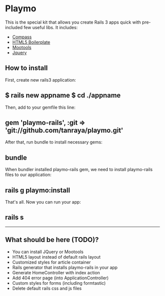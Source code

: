# Playmo
This is the special kit that allows you create Rails 3 apps quick with pre-included few useful libs.
It includes:

* [Compass](http://compass-style.org/)
* [HTML5 Boilerplate](http://html5boilerplate.com/)
* [Mootools](http://mootools.net)
* [Jquery](http://jquery.com)

## How to install
First, create new rails3 application:

$ rails new appname
$ cd ./appname
-------------------

Then, add to your gemfile this line:

gem 'playmo-rails', :git => 'git://github.com/tanraya/playmo.git'
-----------------------------------------------------------------

After that, run bundle to install necessary gems:

bundle
------

When bundler installed playmo-rails gem, we need to install playmo-rails files to our application:

rails g playmo:install
----------------------

That's all. Now you can run your app:

rails s
-------

***

## What should be here (TODO)?

* You can install JQuery or Mootools
* HTML5 layout instead of default rails layout
* Customized styles for article container
* Rails generator that installs playmo-rails in your app
* Generate HomeController with index action
* Add 404 error page (into ApplicationController)
* Custom styles for forms (including formtastic)
* Delete default rails css and js files
